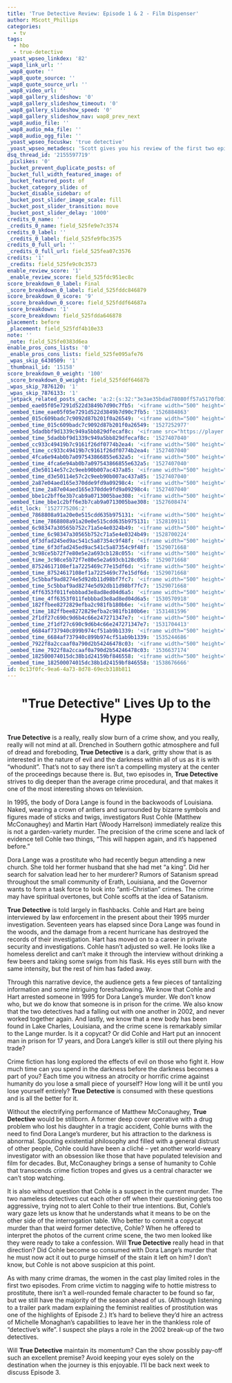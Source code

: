 ```yaml
---
title: 'True Detective Review: Episode 1 & 2 - Film Dispenser'
author: MScott_Phillips
categories:
  - tv
tags:
  - hbo
  - true-detective
_yoast_wpseo_linkdex: '82'
_wap8_link_url: ''
_wap8_quote: ''
_wap8_quote_source: ''
_wap8_quote_source_url: ''
_wap8_video_url: ''
_wap8_gallery_slideshow: '0'
_wap8_gallery_slideshow_timeout: '0'
_wap8_gallery_slideshow_speed: '0'
_wap8_gallery_slideshow_nav: wap8_prev_next
_wap8_audio_file: ''
_wap8_audio_m4a_file: ''
_wap8_audio_ogg_file: ''
_yoast_wpseo_focuskw: 'true detective'
_yoast_wpseo_metadesc: 'Scott gives you his review of the first two episodes of HBO''s new crime series "True Detective."'
dsq_thread_id: '2155597719'
_pixlikes: '0'
_bucket_prevent_duplicate_posts: of
_bucket_full_width_featured_image: of
_bucket_featured_post: of
_bucket_category_slide: of
_bucket_disable_sidebar: of
_bucket_post_slider_image_scale: fill
_bucket_post_slider_transition: move
_bucket_post_slider_delay: '1000'
credits_0_name: ''
_credits_0_name: field_525fe9e7c3574
credits_0_label: ''
_credits_0_label: field_525fe9fbc3575
credits_0_full_url: ''
_credits_0_full_url: field_525fea07c3576
credits: '1'
_credits: field_525fe9c0c3573
enable_review_score: '1'
_enable_review_score: field_525fdc951ec8c
score_breakdown_0_label: Final
_score_breakdown_0_label: field_525fddc846879
score_breakdown_0_score: '9'
_score_breakdown_0_score: field_525fddf64687a
score_breakdown: '1'
_score_breakdown: field_525fdda646878
placement: before
_placement: field_525fdf4b10e33
note: ''
_note: field_525fe0383d6ea
enable_pros_cons_lists: '0'
_enable_pros_cons_lists: field_525fe095afe76
_wpas_skip_6430509: '1'
_thumbnail_id: '15158'
score_breakdown_0_weight: '100'
_score_breakdown_0_weight: field_525fddf64687b
_wpas_skip_7876120: '1'
_wpas_skip_7876133: '1'
_jetpack_related_posts_cache: 'a:2:{s:32:"3e3ae35bdad78080ff57a5170fb01f26";a:2:{s:7:"expires";i:1523787680;s:7:"payload";a:3:{i:0;a:1:{s:2:"id";i:12067;}i:1;a:1:{s:2:"id";i:16819;}i:2;a:1:{s:2:"id";i:12462;}}}s:32:"8f6677c9d6b0f903e98ad32ec61f8deb";a:2:{s:7:"expires";i:1523787727;s:7:"payload";a:3:{i:0;a:1:{s:2:"id";i:12392;}i:1;a:1:{s:2:"id";i:12067;}i:2;a:1:{s:2:"id";i:16819;}}}}'
_oembed_eae05f05e7291d522d3849b7d90c7fb5: '<iframe width="500" height="281" src="https://www.youtube.com/embed/9teNKmm9R3k?start=3&feature=oembed" frameborder="0" allow="autoplay; encrypted-media" allowfullscreen></iframe>'
_oembed_time_eae05f05e7291d522d3849b7d90c7fb5: '1526884863'
_oembed_015c609badc7c9092d87b201f0a26549: '<iframe width="500" height="281" src="https://www.youtube.com/embed/dkhBDhQ4OxM?feature=oembed" frameborder="0" allow="autoplay; encrypted-media" allowfullscreen></iframe>'
_oembed_time_015c609badc7c9092d87b201f0a26549: '1527252977'
_oembed_5dadbbf9d1339c949a5bb829dfecaf8c: '<iframe src="https://player.vimeo.com/video/8386027?app_id=122963" width="500" height="281" frameborder="0" title="Alien for Christmas" webkitallowfullscreen mozallowfullscreen allowfullscreen></iframe>'
_oembed_time_5dadbbf9d1339c949a5bb829dfecaf8c: '1527407040'
_oembed_cc933c49419b7c9161f26df0774b2ea4: '<iframe width="500" height="281" src="https://www.youtube.com/embed/vzVhPCMAxWQ?feature=oembed" frameborder="0" allow="autoplay; encrypted-media" allowfullscreen></iframe>'
_oembed_time_cc933c49419b7c9161f26df0774b2ea4: '1527407040'
_oembed_4fca6e94ab0b7a097543866855e632a5: '<iframe width="500" height="281" src="https://www.youtube.com/embed/gXg2_yExgVY?feature=oembed" frameborder="0" allow="autoplay; encrypted-media" allowfullscreen></iframe>'
_oembed_time_4fca6e94ab0b7a097543866855e632a5: '1527407040'
_oembed_d3e50114e57c2c9eeb90b007ac437a85: '<iframe width="500" height="281" src="https://www.youtube.com/embed/ab0pd9oNf7Q?feature=oembed" frameborder="0" allow="autoplay; encrypted-media" allowfullscreen></iframe>'
_oembed_time_d3e50114e57c2c9eeb90b007ac437a85: '1527407040'
_oembed_2a87e04aed165e370dde9fd9a09298c4: '<iframe width="500" height="281" src="https://www.youtube.com/embed/wBf0xLj7FhU?feature=oembed" frameborder="0" allow="autoplay; encrypted-media" allowfullscreen></iframe>'
_oembed_time_2a87e04aed165e370dde9fd9a09298c4: '1527407040'
_oembed_bbe1c2bff6e3b7cab9a0713005bae308: '<iframe width="500" height="281" src="https://www.youtube.com/embed/_DTbx7c7ez8?feature=oembed" frameborder="0" allow="autoplay; encrypted-media" allowfullscreen></iframe>'
_oembed_time_bbe1c2bff6e3b7cab9a0713005bae308: '1527608474'
_edit_lock: '1527775206:2'
_oembed_7868808a91a20e0e515cdd635b975131: '<iframe width="500" height="281" src="https://www.youtube.com/embed/PEZ2r1YGKSA?feature=oembed" frameborder="0" allow="autoplay; encrypted-media" allowfullscreen></iframe>'
_oembed_time_7868808a91a20e0e515cdd635b975131: '1528109111'
_oembed_6c98347a30565b752c71a5e4e0324b49: '<iframe width="500" height="281" src="https://www.youtube.com/embed/FhwktRDG_aQ?feature=oembed" frameborder="0" allow="autoplay; encrypted-media" allowfullscreen></iframe>'
_oembed_time_6c98347a30565b752c71a5e4e0324b49: '1528700224'
_oembed_6f3dfad245ed9ac541c5a87354c9f48f: '<iframe width="500" height="281" src="https://www.youtube.com/embed/rTMINaybeyE?feature=oembed" frameborder="0" allow="autoplay; encrypted-media" allowfullscreen></iframe>'
_oembed_time_6f3dfad245ed9ac541c5a87354c9f48f: '1529071668'
_oembed_3c98ce5b72f7e80e5e2a693cb128c055: '<iframe width="500" height="281" src="https://www.youtube.com/embed/j7RHHPN4gII?feature=oembed" frameborder="0" allow="autoplay; encrypted-media" allowfullscreen></iframe>'
_oembed_time_3c98ce5b72f7e80e5e2a693cb128c055: '1529071668'
_oembed_87524617108ef1a7225469c77e15df6d: '<iframe width="500" height="281" src="https://www.youtube.com/embed/bP8vCXPo-BA?feature=oembed" frameborder="0" allow="autoplay; encrypted-media" allowfullscreen></iframe>'
_oembed_time_87524617108ef1a7225469c77e15df6d: '1529071668'
_oembed_5c5bbaf9ad8274e5d92db11d98bf7fc7: '<iframe width="500" height="281" src="https://www.youtube.com/embed/yqAS2lPISa8?feature=oembed" frameborder="0" allow="autoplay; encrypted-media" allowfullscreen></iframe>'
_oembed_time_5c5bbaf9ad8274e5d92db11d98bf7fc7: '1529071668'
_oembed_4ff6353f011febbbad3e8ad8ed04d6a5: '<iframe width="500" height="281" src="https://www.youtube.com/embed/HikYI0jIAwU?feature=oembed" frameborder="0" allow="autoplay; encrypted-media" allowfullscreen></iframe>'
_oembed_time_4ff6353f011febbbad3e8ad8ed04d6a5: '1530570918'
_oembed_182ffbee8272829efba2c981fb180b6e: '<iframe width="500" height="281" src="https://www.youtube.com/embed/Seg_yBYPjG4?feature=oembed" frameborder="0" allow="autoplay; encrypted-media" allowfullscreen></iframe>'
_oembed_time_182ffbee8272829efba2c981fb180b6e: '1531481596'
_oembed_2f1df27c690c9d6b4c66e247271347e7: '<iframe width="500" height="281" src="https://www.youtube.com/embed/9XxLHyzsB_Q?feature=oembed" frameborder="0" allow="autoplay; encrypted-media" allowfullscreen></iframe>'
_oembed_time_2f1df27c690c9d6b4c66e247271347e7: '1531704413'
_oembed_6684af737940c899b974cf51ab9b1339: '<iframe width="500" height="281" src="https://www.youtube.com/embed/gp-8oB53P7k?feature=oembed" frameborder="0" allow="autoplay; encrypted-media" allowfullscreen></iframe>'
_oembed_time_6684af737940c899b974cf51ab9b1339: '1535244686'
_oembed_7922f8a2ccaaf0a790d2b54246478c03: '<iframe width="500" height="281" src="https://www.youtube.com/embed/AWvUNABT8sg?feature=oembed" frameborder="0" allow="autoplay; encrypted-media" allowfullscreen></iframe>'
_oembed_time_7922f8a2ccaaf0a790d2b54246478c03: '1536637174'
_oembed_182500074015dc38b1d24159bf846558: '<iframe width="500" height="281" src="https://www.youtube.com/embed/USPd0vX2sdc?feature=oembed" frameborder="0" allow="autoplay; encrypted-media" allowfullscreen></iframe>'
_oembed_time_182500074015dc38b1d24159bf846558: '1538676666'
id: 0c13f0fc-9ea6-4a73-8d78-69ecb318b811
---
```

<h1 style="text-align: center;">"True Detective" Lives Up to the Hype</h1>
<p><b>True Detective</b> is a really, really slow burn of a crime show, and you really, really will not mind at all. Drenched in Southern gothic atmosphere and full of dread and foreboding, <b>True Detective</b> is a dark, gritty show that is as interested in the nature of evil and the darkness within all of us as it is with “whodunit”. That’s not to say there isn’t a compelling mystery at the center of the proceedings because there is. But, two episodes in, <b>True Detective</b> strives to dig deeper than the average crime procedural, and that makes it one of the most interesting shows on television.</p>
<p>In 1995, the body of Dora Lange is found in the backwoods of Louisiana. Naked, wearing a crown of antlers and surrounded by bizarre symbols and figures made of sticks and twigs, investigators Rust Cohle (Matthew McConaughey) and Martin Hart (Woody Harrelson) immediately realize this is not a garden-variety murder. The precision of the crime scene and lack of evidence tell Cohle two things, “This will happen again, and it’s happened before.”</p>
<p>Dora Lange was a prostitute who had recently begun attending a new church. She told her former husband that she had met “a king”. Did her search for salvation lead her to her murderer? Rumors of Satanism spread throughout the small community of Erath, Louisiana, and the Governor wants to form a task force to look into “anti-Christian” crimes. The crime may have spiritual overtones, but Cohle scoffs at the idea of Satanism.</p>
<p><b>True Detective</b> is told largely in flashbacks. Cohle and Hart are being interviewed by law enforcement in the present about their 1995 murder investigation. Seventeen years has elapsed since Dora Lange was found in the woods, and the damage from a recent hurricane has destroyed the records of their investigation. Hart has moved on to a career in private security and investigations. Cohle hasn’t adjusted so well. He looks like a homeless derelict and can’t make it through the interview without drinking a few beers and taking some swigs from his flask. His eyes still burn with the same intensity, but the rest of him has faded away.</p>
<p>Through this narrative device, the audience gets a few pieces of tantalizing information and some intriguing foreshadowing. We know that Cohle and Hart arrested someone in 1995 for Dora Lange’s murder. We don’t know who, but we do know that someone is in prison for the crime. We also know that the two detectives had a falling out with one another in 2002, and never worked together again. And lastly, we know that a new body has been found in Lake Charles, Louisiana, and the crime scene is remarkably similar to the Lange murder. Is it a copycat? Or did Cohle and Hart put an innocent man in prison for 17 years, and Dora Lange’s killer is still out there plying his trade?</p>
<p>Crime fiction has long explored the effects of evil on those who fight it. How much time can you spend in the darkness before the darkness becomes a part of you? Each time you witness an atrocity or horrific crime against humanity do you lose a small piece of yourself? How long will it be until you lose yourself entirely? <b>True Detective</b> is consumed with these questions and is all the better for it.</p>
<p>Without the electrifying performance of Matthew McConaughey, <b>True Detective</b> would be stillborn. A former deep cover operative with a drug problem who lost his daughter in a tragic accident, Cohle burns with the need to find Dora Lange’s murderer, but his attraction to the darkness is abnormal. Spouting existential philosophy and filled with a general distrust of other people, Cohle could have been a cliché – yet another world-weary investigator with an obsession like those that have populated television and film for decades. But, McConaughey brings a sense of humanity to Cohle that transcends crime fiction tropes and gives us a central character we can’t stop watching.</p>
<p>It is also without question that Cohle is a suspect in the current murder. The two nameless detectives cut each other off when their questioning gets too aggressive, trying not to alert Cohle to their true intentions. But, Cohle’s wary gaze lets us know that he understands what it means to be on the other side of the interrogation table. Who better to commit a copycat murder than that weird former detective, Cohle? When he offered to interpret the photos of the current crime scene, the two men looked like they were ready to take a confession. Will <b>True Detective</b> really head in that direction? Did Cohle become so consumed with Dora Lange’s murder that he must now act it out to purge himself of the stain it left on him? I don’t know, but Cohle is not above suspicion at this point.</p>
<p>As with many crime dramas, the women in the cast play limited roles in the first two episodes. From crime victim to nagging wife to hottie mistress to prostitute, there isn’t a well-rounded female character to be found so far, but we still have the majority of the season ahead of us. (Although listening to a trailer park madam explaining the feminist realities of prostitution was one of the highlights of Episode 2.) It’s hard to believe they’d hire an actress of Michelle Monaghan’s capabilities to leave her in the thankless role of “detective’s wife”. I suspect she plays a role in the 2002 break-up of the two detectives.</p>
<p>Will <b>True Detective</b> maintain its momentum? Can the show possibly pay-off such an excellent premise? Avoid keeping your eyes solely on the destination when the journey is this enjoyable. I’ll be back next week to discuss Episode 3.</p>
